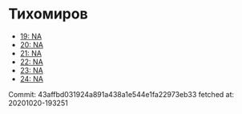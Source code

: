 # Тихомиров
- [19: NA](19.md)
- [20: NA](20.md)
- [21: NA](21.md)
- [22: NA](22.md)
- [23: NA](23.md)
- [24: NA](24.md)

Commit: 43affbd031924a891a438a1e544e1fa22973eb33
 fetched at: 20201020-193251
